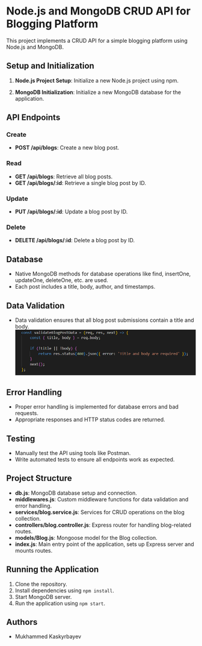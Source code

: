 # Node.js and MongoDB CRUD API for Blogging Platform

This project implements a CRUD API for a simple blogging platform using Node.js and MongoDB.

## Setup and Initialization

1. **Node.js Project Setup**: Initialize a new Node.js project using npm.

2. **MongoDB Initialization**: Initialize a new MongoDB database for the application.

## API Endpoints

### Create

- **POST /api/blogs**: Create a new blog post.

### Read

- **GET /api/blogs**: Retrieve all blog posts.
- **GET /api/blogs/:id**: Retrieve a single blog post by ID.

### Update

- **PUT /api/blogs/:id**: Update a blog post by ID.

### Delete

- **DELETE /api/blogs/:id**: Delete a blog post by ID.

## Database

- Native MongoDB methods for database operations like find, insertOne, updateOne, deleteOne, etc. are used.
- Each post includes a title, body, author, and timestamps.

## Data Validation

- Data validation ensures that all blog post submissions contain a title and body.
![title_body_valid](title_body_valid.jpg)

## Error Handling

- Proper error handling is implemented for database errors and bad requests.
- Appropriate responses and HTTP status codes are returned.

## Testing

- Manually test the API using tools like Postman.
- Write automated tests to ensure all endpoints work as expected.

## Project Structure

- **db.js**: MongoDB database setup and connection.
- **middlewares.js**: Custom middleware functions for data validation and error handling.
- **services/blog.service.js**: Services for CRUD operations on the blog collection.
- **controllers/blog.controller.js**: Express router for handling blog-related routes.
- **models/Blog.js**: Mongoose model for the Blog collection.
- **index.js**: Main entry point of the application, sets up Express server and mounts routes.

## Running the Application

1. Clone the repository.
2. Install dependencies using `npm install`.
3. Start MongoDB server.
4. Run the application using `npm start`.

## Authors

- Mukhammed Kaskyrbayev


